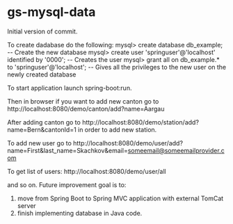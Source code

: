 # gs-mysql-data
Initial version of commit.

To create dadabase do the following:
mysql> create database db_example; -- Create the new database
mysql> create user 'springuser'@'localhost' identified by '0000'; -- Creates the user
mysql> grant all on db_example.* to 'springuser'@'localhost'; -- Gives all the privileges to the new user on the newly created database


To start application launch spring-boot:run.

Then in browser if you want to add new canton go to 
http://localhost:8080/demo/canton/add?name=Aargau

After adding canton go to 
http://localhost:8080/demo/station/add?name=Bern&cantonId=1
in order to add new station.

To add new user go to 
http://localhost:8080/demo/user/add?name=First&last_name=Skachkov&email=someemail@someemailprovider.com

To get list of users:
http://localhost:8080/demo/user/all

and so on.
Future improvement goal is to:
1) move from Spring Boot to Spring MVC application with external TomCat server
2) finish implementing database in Java code.


